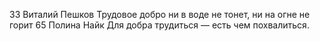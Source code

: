 33	Виталий Пешков Трудовое добро ни в воде не тонет, ни на огне не горит
65	Полина Найк					Для добра трудиться — есть чем похвалиться.